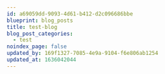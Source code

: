 ```yaml
---
id: a69059dd-9093-4d61-b412-d2c096686bbe
blueprint: blog_posts
title: test-blog
blog_post_categories:
  - test
noindex_page: false
updated_by: 169f1327-7085-4e9a-9104-f6e806ab1254
updated_at: 1636042044
---
```

